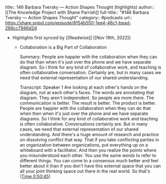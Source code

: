 title:: 146 Barbara Tversky —  Action Shapes Thought (highlights)
author:: [[The Knowledge Project with Shane Parrish]]
full-title:: "\#146 Barbara Tversky —  Action Shapes Thought"
category:: #podcasts
url:: https://share.snipd.com/episode/8154b550-1ee4-46c1-bead-288cc7946d2d

- Highlights first synced by [[Readwise]] [[Nov 19th, 2022]]
	- Collaboration is a Big Part of Collaboration
	  
	  Summary:
	  People are happier with the collaboration when they can do that than when it's just over the phone and we have separate diagram. So i think for any kind of collaborative work, and teaching is often collaborative conversation. Certainly are, but in many cases we need that external representation of our shared understanding.
	  
	  Transcript:
	  Speaker 1
	  Are looking at each other's hands on the diagram, not at each other's faces. The words are annotating that diagram. They aren't independent. So people are more there. The communication is better. The result is better. The product is better. People are happier with the collaboration when they can do that when then when it's just over the phone and we have separate diagrams. So I think for any kind of collaborative work and teaching is often collaborative. Conversations certainly are. But in many cases, we need that external representation of our shared understanding. And there's a huge amount of research and practice on dissolving conflict that way. That if you take conflicting parties in an organization between organizations, put everything up on a whiteboard with a facilitator. And then you realize the points where you misunderstood each other. You use the same words to refer to different things. You can come to a consensus much better and feel better about it than if you don't have this external space that you can all your joint thinking space out there in the real world. So that's ([Time 0:50:45](https://share.snipd.com/snip/9f124dbf-fae3-4f0e-bb8c-e1fb1d998cc2))